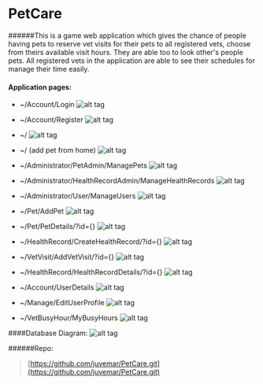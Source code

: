 # PetCare

######This is a game web application which gives the chance of people having pets to reserve vet visits for their pets to all registered vets, choose from theirs available visit hours. They are able too to look other's people pets. All registered vets in the application are able to see their schedules for manage their time easily.

#### Application pages:
- ~/Account/Login
![alt tag](http://puu.sh/nj7H1/29173ee60c.png)

- ~/Account/Register
 ![alt tag](http://puu.sh/nj7E8/38c2205be2.png)

- ~/
 ![alt tag](http://puu.sh/nj8qM/6fb869c35a.jpg)

- ~/ (add pet from home)
 ![alt tag](http://puu.sh/nj8t3/3b006a6661.jpg)

- ~/Administrator/PetAdmin/ManagePets
 ![alt tag](http://puu.sh/nj8Kp/b334355cfe.png)

- ~/Administrator/HealthRecordAdmin/ManageHealthRecords
 ![alt tag](http://puu.sh/nj8N6/b9a8105d98.png)

- ~/Administrator/User/ManageUsers
![alt tag](http://puu.sh/nj8Ox/2249744e29.png)

- ~/Pet/AddPet
 ![alt tag](http://puu.sh/nj9KJ/c3e214ba65.png)

- ~/Pet/PetDetails/?id={}
![alt tag](http://puu.sh/nj9QN/29bdaf9f01.jpg)

- ~/HealthRecord/CreateHealthRecord/?id={}
![alt tag](http://puu.sh/nj9Ye/a44209c89d.png)

- ~/VetVisit/AddVetVisit/?id={}
![alt tag](http://puu.sh/njaqS/ce4ef3d5e4.png)

- ~/HealthRecord/HealthRecordDetails/?id={}
![alt tag](http://puu.sh/njaAa/3b8d2dfa00.png)

- ~/Account/UserDetails
![alt tag](http://puu.sh/njcMs/029f287288.png)

- ~/Manage/EditUserProfile
![alt tag](http://puu.sh/njcVf/f7cd27223b.png)

- ~/VetBusyHour/MyBusyHours
![alt tag](http://puu.sh/njiXn/5e2dd4f012.png)

####Database Diagram:
![alt tag](http://puu.sh/njdEb/6e7479d578.png)

######Repo:
> [https://github.com/juvemar/PetCare.git](https://github.com/juvemar/PetCare.git)
